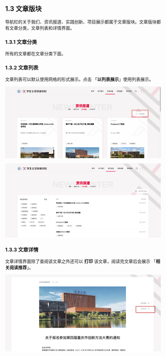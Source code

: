 ## 1.3 文章版块

导航栏的关于我们、资讯报道、实践创新、项目展示都属于文章版块。文章版块都有文章分类，文章列表和详情界面。

### 1.3.1 文章分类

所有的文章都在文章分类下面。

### 1.3.2 文章列表

文章列表可以默认使用网格的形式展示。点击 「**以列表展示**」使用列表展示。

![网格形式](../img/news_list.png)

![列表展示](../img/news_list2.png)

### 1.3.3 文章详情

文章详情界面除了查阅该文章之外还可以 **打印** 该文章，阅读完文章后会展示 「**相关阅读推荐**」。

![](../img/news_detail.png)